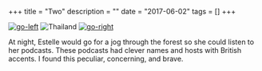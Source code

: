 +++
title = "Two"
description = ""
date = "2017-06-02"
tags = []
+++

<a class="nav nav-left" href="/story/one/">![go-left](/images/assets/heart-left.png)</a>
![Thailand](/images/photos/2.png)
<a class="nav nav-right" href="/story/three/">![go-right](/images/assets/heart-right.png)</a>


At night, Estelle would go for a jog through the forest so she could listen to her podcasts. These podcasts had clever names and hosts with British accents. I found this peculiar, concerning, and brave.
